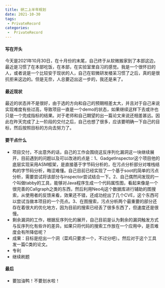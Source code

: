 ```yaml
---
title: 研二上半年规划
date: 2021-10-30
tags:
 - PrivateRecord
categories:
 -  PrivateRecord
---
```


#### 写在开头

今天是2021年10月30日，在十月份的末尾，自己终于从软微搬家到了本部这边，最近是习惯了在本部吃饭，在本部，在实验室里自习的感觉。我是一个很怀旧的人，或者说是一个比较安于现状的人，自己在软微研发楼呆习惯了之后，真的是很抗拒来这边的。但是无奈，人总要迈出这一步的，我还是来了。

#### 最近现状

最近的状态并不是很好，由于选的方向和自己的预期相差太大，并且对于自己来说实现难度有些过高，导致项目一直是一个demo的状态，如果继续这样下去或许也只是一个完成指标的结果。对于老师和自己期望的出一篇论文来说还相差甚远。因此在昨天完成了上一阶段的交付之后，自己也想了很多，应该要明确一下自己的目标，然后按照目标的方向去努力了。

#### 要干点什么

* 项目交付，不出意外的话，自己的工作会围绕这反序列化漏洞这一块继续展开，目前遇到的问题以及可以改进的点是：1、GadgetInspector这个项目他的底层实现采用ASM框架，是直接基于字节码分析的，在污点分析部分对堆栈结构的字节码分析，晦涩难懂。自己目前已经实现了一个基于soot的简单的污点分析，需要尝试将该部分与inspector尝试结合一下。2、自己偶然间发现的一个叫做tabby的工具，能够对Java程序生成一个代码属性图，看起来像是一个很完善的Callgraph之类的东西，然后利用Neo4j这个数据库进行辅助的图搜索，从使用者的反馈来看，效果还不错，还成功挖出了几个CVE，这个东西可以尝试当做本项目的一个亮点。3、在图搜索，污点分析两个最重要的部分还存在着很大的优化地方，因为目前的搜索已经丢了很多东西了，但速度还是很慢。
* 剩余漏洞的工作，根据反序列化的展开，自己目前是认为剩余的漏洞触发方式与反序列化有些许的差异。如果只将代码的搜索工作放在一个应用中，是否难度会有所降低呢？
* 成果：目标是挖出一个洞（菜鸡只要求一个，不过分吧）。然后对于这个工具发一篇C类的论文。
* 专利
* 继续刷题

#### 最后

* 要加油鸭！不要划水啦！

